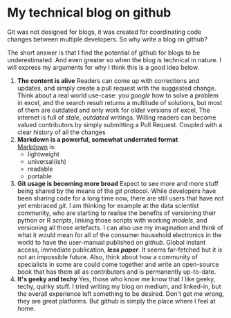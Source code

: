 # My technical blog on github

Git was not designed for blogs, it was created for coordinating code changes between multiple developers. So why write a blog on github?

The short answer is that I find the potential of github for blogs to be underestimated. And even greater so when the blog is technical in nature. 
I will express my arguments for why I think this is a good idea below.
1. **The content is alive**
Readers can come up with corrections and updates, and simply create a pull request with the suggested change. 
Think about a real world use-case: you *google* how to solve a problem in excel, and the search result returns a multitude of solutions, but most of them are outdated and only work for older versions of excel, The internet is full of *stale*, *outdated* writings. Willing readers can become valued contributors by simply submitting a Pull Request. Coupled with a clear history of all the changes
1. **Markdown is a powerful, somewhat underrated format**  
[Markdown](https://en.wikipedia.org/wiki/Markdown) is:
      - lightweight
      - universal(ish)
      - readable
      - portable
1. **Git usage is becoming more broad**
Expect to see more and more stuff being shared by the means of the *git* protocol. 
While developers have been sharing code for a long time now, there are still users that have not yet embraced *git*. 
I am thinking for example at the data scientist community, who are starting to realise the benefits of versioning their python or R *scripts*, linking those scripts with working *models*, and versioning all those artefacts. 
I can also use my imagination and think of what it would mean for all of the consumer household electronics in the world to have the user-manual published on *github*. Global instant access, immediate publication, ***less paper***. It seems far-fetched but it is not an impossible future. 
Also, think about how a community of specialists in some are could come together and write an open-source book that has them all as contributors and is permanently up-to-date. 
1. **It's geeky and techy**
Yes, those who know me know that I like geeky, techy, quirky stuff. 
I tried writing my blog on medium, and linked-in, but the overall experience left something to be desired. Don't get me wrong, they are great platforms. But github is simply the place where I feel at home.

[This is where I place the links]:
[Markdown]:https://en.wikipedia.org/wiki/Markdown

